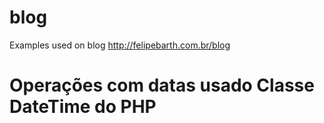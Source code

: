blog
====

Examples used on blog http://felipebarth.com.br/blog

Operações com datas usado Classe DateTime do PHP 
==